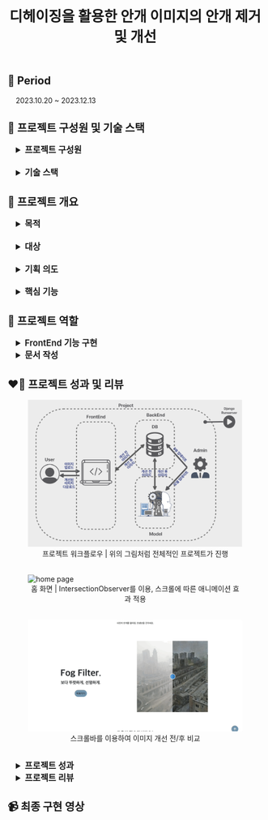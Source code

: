    <header>
      <h1>
        디헤이징을 활용한 안개 이미지의 안개 제거 및 개선
      </h1>
    </header>
    <!-- 프로젝트 기간 -->
    <section style="margin: 1.5rem 0">
      <h2>📆 Period</h2>
      <p style="margin: 0rem 1rem">2023.10.20 ~ 2023.12.13</p>
    </section>
    <!-- 프로젝트 구성원 및 기술 스택 -->
    <section style="margin: 1.5rem 0">
      <h2>👥 프로젝트 구성원 및 기술 스택</h2>
      <div style="margin: 0rem 1rem">
        <details style="margin-bottom: 1.3rem">
          <summary style="font-size: larger; font-weight: 600">
            프로젝트 구성원
          </summary>
          <ul>
            <li>
              <p style="font-size: large; font-weight: 500; margin-bottom: 0">
                FrontEnd
              </p>
              <div style="margin: 0rem 1rem">
                <p style="margin: 0.5rem 0">강수현</p>
                <p style="margin: 0.5rem 0">이동엽</p>
              </div>
            </li>
            <li>
              <p style="font-size: large; font-weight: 500; margin-bottom: 0">
                BackEnd
              </p>
              <div style="margin: 0rem 1rem">
                <p style="margin: 0.5rem 0">김민제</p>
                <p style="margin: 0.5rem 0">홍태광</p>
              </div>
            </li>
            <li>
              <p style="font-size: large; font-weight: 500; margin-bottom: 0">
                AI
              </p>
              <div style="margin: 0rem 1rem">
                <p style="margin: 0.5rem 0">장우림</p>
                <p style="margin: 0.5rem 0">홍태광</p>
              </div>
            </li>
          </ul>
        </details>
        <details style="margin-bottom: 1.3rem">
          <summary style="font-size: larger; font-weight: 600">
            기술 스택
          </summary>
          <div style="margin-left: 1.8rem; margin-top: 1rem">
            <img
              src="https://img.shields.io/badge/html5-E34F26?style=for-the-badge&logo=html5&logoColor=white"
            />
            <img
              src="https://img.shields.io/badge/css-1572B6?style=for-the-badge&logo=css3&logoColor=white"
            />
            <img
              src="https://img.shields.io/badge/javascript-F7DF1E?style=for-the-badge&logo=javascript&logoColor=black"
            />
            <img
              src="https://img.shields.io/badge/bootstrap-7952B3?style=for-the-badge&logo=bootstrap&logoColor=white"
            />
            <img
              src="https://img.shields.io/badge/fontawesome-339AF0?style=for-the-badge&logo=fontawesome&logoColor=white"
            />
            <br />
            <img
              src="https://img.shields.io/badge/python-3776AB?style=for-the-badge&logo=python&logoColor=white"
            />
            <img
              src="https://img.shields.io/badge/mysql-4479A1?style=for-the-badge&logo=mysql&logoColor=white"
            />
            <img
              src="https://img.shields.io/badge/django-092E20?style=for-the-badge&logo=django&logoColor=white"
            />
            <img
              src="https://img.shields.io/badge/amazonaws-232F3E?style=for-the-badge&logo=amazonaws&logoColor=white"
            />
            <br />
            <img
              src="https://img.shields.io/badge/tensorflow-FF6F00?style=for-the-badge&logo=tensorflow&logoColor=white"
            />
            <img
              src="https://img.shields.io/badge/opencv-5C3EE8?style=for-the-badge&logo=opencv&logoColor=white"
            />
            <img
              src="https://img.shields.io/badge/numpy-013243?style=for-the-badge&logo=numpy&logoColor=white"
            />
            <br />
            <img
              src="https://img.shields.io/badge/github-181717?style=for-the-badge&logo=github&logoColor=white"
            />
            <img
              src="https://img.shields.io/badge/git-F05032?style=for-the-badge&logo=git&logoColor=white"
            />
            <img
              src="https://img.shields.io/badge/discord-5865F2?style=for-the-badge&logo=discord&logoColor=white"
            />
          </div>
        </details>
      </div>
    </section>
    <!-- 프로젝트 개요 -->
    <section style="margin: 1.5rem 0">
      <h2>📄 프로젝트 개요</h2>
      <div style="margin: 0rem 1rem">
        <details style="margin-bottom: 1.3rem">
          <summary style="font-size: larger; font-weight: 600">목적</summary>
          <ul>
            <li>안개로 인해 만족스러운 사진을 얻지 못한 경험을 감소</li>
            <li>
              안전, 보안 등의 기타 상황에서 안개 제거가 필요할 때 쉽고 간편하게
              사용 가능
            </li>
            <li>
              전문가가 아닌 일반인도 쉽게 사용할 수 있는 이미지 개선 서비스를
              제공
            </li>
          </ul>
        </details>
        <details style="margin-bottom: 1.3rem">
          <summary style="font-size: larger; font-weight: 600">대상</summary>
          <p style="margin-left: 1.8rem">
            안개나 미세먼지 등 흐린 이미지를 개선하고자 하는 기업 혹은 개인
          </p>
        </details>
        <details style="margin-bottom: 1.3rem">
          <summary style="font-size: larger; font-weight: 600">
            기획 의도
          </summary>
          <p style="margin-left: 1.8rem">
            흐린 이미지를 선명하게 개선하는 서비스를 무료로 제공함으로써
            사용자들이 자신의 목적에 맞게 이미지를 자유롭게 이용할 수 있도록 함
          </p>
        </details>
        <details style="margin-bottom: 1.3rem">
          <summary style="font-size: larger; font-weight: 600">
            핵심 기능
          </summary>
          <ul>
            <li>안개 필터링 기능(안개 인식, 안개 개선)</li>
            <li>안개 제거 전/후의 사진을 저장할 수 있는 기능</li>
          </ul>
        </details>
      </div>
    </section>
    <!-- 역할 -->
    <section style="margin: 1.5rem 0">
      <h2>📝 프로젝트 역할</h2>
      <div style="margin: 0rem 1rem">
        <div>
          <details>
            <summary style="font-size: larger; font-weight: 600">
              FrontEnd 기능 구현
            </summary>
            <ul>
              <li>
                <p style="font-size: large; font-weight: 500; margin-bottom: 0">
                  BackEnd 담당자와의 협업
                </p>
                <div>
                  <ul>
                    <li style="margin: 0.5rem 0">Django 연동</li>
                    <li style="margin: 0.5rem 0">
                      BackEnd의 원활한 작업을 위해 ERD 초안 작성
                    </li>
                    <li style="margin: 0.5rem 0">
                      마크다운과 문서 작성을 통해 서로 간의 요구 사항 전달
                    </li>
                    <li style="margin: 0.5rem 0">
                      Github과 Discord를 이용하여 작업물 공유 및 발생한 오류
                      수정
                    </li>
                  </ul>
                </div>
              </li>
              <li>
                <p style="font-size: large; font-weight: 500; margin-bottom: 0">
                  페이지 디자인 및 레이아웃 설정
                </p>
                <div style="margin: 0rem 1rem">
                  <p style="margin: 0.5rem 0">
                    Figma와 화면정의서 작성을 토대로 각 페이지의 디자인과
                    레이아웃 설정
                  </p>
                </div>
              </li>
              <li>
                <p style="font-size: large; font-weight: 500; margin-bottom: 0">
                  BootStrap, BootStrap Template 같은 자료를 이용하여 CSS,
                  JavaScript, Font 연동
                </p>
              </li>
              <li>
                <p style="font-size: large; font-weight: 500; margin-bottom: 0">
                  NavBar와 Footer 구현
                </p>
              </li>
              <li>
                <p style="font-size: large; font-weight: 500; margin-bottom: 0">
                  화면 밝기 모드 구현
                </p>
              </li>
              <li>
                <p style="font-size: large; font-weight: 500; margin-bottom: 0">
                  예외처리 및 유스케이스 작성한대로 각 페이지에 맞는 script 작성
                </p>
              </li>
              <li>
                <p style="font-size: large; font-weight: 500; margin-bottom: 0">
                  Chrome의 Lighthouse를 이용하여 사용자 경험 개선
                </p>
              </li>
            </ul>
          </details>
          <details>
            <summary style="font-size: larger; font-weight: 600">
              문서 작성
            </summary>
            <ul>
              <li>
                <p style="font-size: large; font-weight: 500; margin-bottom: 0">
                  프로젝트 진행하면서 관련된 문서 작성을 담당
                </p>
              </li>
              <li>
                <p style="font-size: large; font-weight: 500; margin-bottom: 0">
                  프로젝트 전반에 대한 문서 / 파일
                </p>
                <div>
                  <ul>
                    <li style="margin: 0.5rem 0">
                      주차 별 수행일지 및회의록 작성
                    </li>
                    <li style="margin: 0.5rem 0">WBS 작성</li>
                    <li style="margin: 0.5rem 0">기획안 작성</li>
                    <li style="margin: 0.5rem 0">공유 폴더 관리</li>
                  </ul>
                </div>
              </li>
              <li>
                <p style="font-size: large; font-weight: 500; margin-bottom: 0">
                  FrontEnd 구현을 위한 문서
                </p>
                <div>
                  <ul>
                    <li style="margin: 0.5rem 0">화면정의서 작성</li>
                    <li style="margin: 0.5rem 0">유스케이스 작성</li>
                    <li style="margin: 0.5rem 0">예외처리 작성</li>
                    <li style="margin: 0.5rem 0">
                      타 웹 페이지 분석한 문서 작성
                    </li>
                    <li style="margin: 0.5rem 0">
                      ERD 초안 작성(BackEnd와의 협업 과정)
                    </li>
                  </ul>
                </div>
              </li>
              <li>
                <p style="font-size: large; font-weight: 500; margin-bottom: 0">
                  포트폴리오 작성
                </p>
                <div>
                  <ul>
                    <li style="margin: 0.5rem 0">
                      Miri Canvas를 이용하여 PPT 디자인 및 레이아웃 설정
                    </li>
                    <li style="margin: 0.5rem 0">
                      포트폴리오 작성 담당으로 PPT의 전반을 관리 및 제작
                    </li>
                  </ul>
                </div>
              </li>
            </ul>
          </details>
        </div>
      </div>
    </section>
    <!-- 성과 -->
    <section style="margin: 1.5rem 0">
      <h2>❤️‍🔥 프로젝트 성과 및 리뷰</h2>
      <figure style="margin-bottom: 2rem">
        <img src="./image/workflow.png" alt="workflow" />
        <figcaption style="text-align:center">
          프로젝트 워크플로우 | 위의 그림처럼 전체적인 프로젝트가 진행
        </figcaption>
      </figure>
      <figure style="margin-bottom: 2rem">
        <img src="./image/home.gif" alt="home page" />
        <figcaption style="text-align:center">
          홈 화면 | IntersectionObserver를 이용, 스크롤에 따른 애니메이션 효과
          적용
        </figcaption>
      </figure>
      <figure style="margin-bottom: 2rem">
        <img src="./image/scroller.gif" alt="scroller" />
        <figcaption style="text-align:center">스크롤바를 이용하여 이미지 개선 전/후 비교</figcaption>
      </figure>
      <div style="margin: 0rem 1rem">
        <details>
          <summary style="font-size: larger; font-weight: 600">
            프로젝트 성과
          </summary>
          <ul>
            <li>
              <p style="font-size: large; font-weight: 500; margin-bottom: 0">
                홈 | 서비스 소개를 효과적으로 전달하기 위해 애니메이션과 이미지
                활용
              </p>
              <div>
                <ul>
                  <li style="margin: 0.5rem 0">
                    IntersectionObserver를 이용하여 사용자가 스크롤을 내릴 때
                    애니메이션 효과를 적용
                  </li>
                  <li style="margin: 0.5rem 0">
                    이미지 개선 전/후를 명확히 보여주기 위해 스크롤바를 이용하여
                    비교
                  </li>
                </ul>
              </div>
            </li>
            <li>
              <p style="font-size: large; font-weight: 500; margin-bottom: 0">
                홈 | Chrome의 Lighthouse를 이용해 사용자 경험 개선
              </p>
              <div>
                <ul>
                  <figure>
                    <img
                      src="./image/lightHouseBefore.png"
                      alt="before"
                    />
                    <figcaption style="text-align:center">Lighthouse 적용 전</figcaption>
                  </figure>
                  <figure>
                    <img
                      src="./image/lightHouseAfter.png"
                      alt="after"
                    />
                    <figcaption style="text-align:center">Lighthouse 적용 후</figcaption>
                  </figure>
                  <li style="margin: 0.5rem 0">
                    script에 defer 속성을 부여하고 이미지에 alt와 같은 부가적인
                    속성을 통해 Performance는 66%에서 75%로, Accessibility는
                    68%에서 95%로 사용자 경험을 개선
                  </li>
                </ul>
              </div>
            </li>
          </ul>
        </details>
        <details>
          <summary style="font-size: larger; font-weight: 600">
            프로젝트 리뷰
          </summary>
          <ul>
            <li>
              <p style="font-size: large; font-weight: 500; margin-bottom: 0">
                좋았던 점
              </p>
              <div>
                <ul>
                  <li style="margin: 0.5rem 0">
                    IntersectionObserver를 사용하여 애니메이션을 적용하는 방법을
                    배운 점
                  </li>
                  <li style="margin: 0.5rem 0">
                    화면 밝기 모드를 변화시켜 사용자의 취향대로 조정했던 점
                  </li>
                  <li style="margin: 0.5rem 0">
                    Git을 사용하여 fork하고 pull request를 통해 협업을 원활히
                    했던 점
                  </li>
                  <li style="margin: 0.5rem 0">
                    CSS와 JavaScript를 어느 정도 최적화하여 프로젝트를 가볍게
                    만들려고 노력했던 점
                  </li>
                  <li style="margin: 0.5rem 0">
                    Chrome의 Lighthouse를 이용하여 그들이 제공하는 피드백을
                    적용시켜 실제로 성능을 개선한 점
                  </li>
                  <li style="margin: 0.5rem 0">
                    팀원들 간의 소통과 협업이 활발하게 진행되어 성공적으로
                    프로젝트를 마무리한 점
                  </li>
                </ul>
              </div>
            </li>
            <li>
              <p style="font-size: large; font-weight: 500; margin-bottom: 0">
                아쉬웠던 점
              </p>
              <div>
                <ul>
                  <li style="margin: 0.5rem 0">
                    React나 Vue 같은 프레임워크를 사용하여 Single Page
                    Application을 만들어보고 싶었으나 당시에는 아직 배우지
                    못해서 적용하지 못한 점
                  </li>
                  <li style="margin: 0.5rem 0">
                    Tailwind CSS를 이용하여 스타일을 직접 적용하고 싶었으나 팀원
                    모두의 프로젝트에 Tailwind CSS를 세팅해야했기 때문에
                    시간적인 여유가 없어 적용하지 못한 점
                  </li>
                </ul>
              </div>
            </li>
            <li>
              <p style="font-size: large; font-weight: 500; margin-bottom: 0">
                다음에 시도해보고 싶은 점
              </p>
              <div>
                <ul>
                  <li style="margin: 0.5rem 0">
                    React나 Vue, Tailwind CSS처럼 실제 프론트엔드 실무에서
                    사용하는 프레임워크 등을 사용하여 프로젝트를 경험해보고 싶음
                  </li>
                  <li style="margin: 0.5rem 0">
                    전반적인 디자인을 직접 설정하여 적용해보는 경험을 해보고
                    싶음
                  </li>
                  <li style="margin: 0.5rem 0">
                    Chrome의 Lighthouse에서 제공해주는 피드백을 더 적용시켜보고
                    싶음
                  </li>
                </ul>
              </div>
            </li>
          </ul>
        </details>
      </div>
    </section>
   <section style="margin: 1.5rem 0">
      <h2>📹 최종 구현 영상</h2>
      
   </section>

